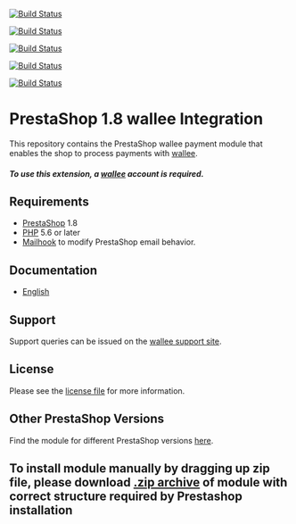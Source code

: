 [![Build Status](https://travis-ci.org/wallee-payment/prestashop-8.svg?branch=master)](https://travis-ci.org/wallee-payment/prestashop-8)

[![Build Status](https://travis-ci.org/wallee-payment/prestashop-8.svg?branch=master)](https://travis-ci.org/wallee-payment/prestashop-8)

[![Build Status](https://travis-ci.org/wallee-payment/prestashop-8.svg?branch=master)](https://travis-ci.org/wallee-payment/prestashop-8)

[![Build Status](https://travis-ci.org/wallee-payment/prestashop-8.svg?branch=master)](https://travis-ci.org/wallee-payment/prestashop-8)

[![Build Status](https://travis-ci.org/wallee-payment/prestashop-8.svg?branch=master)](https://travis-ci.org/wallee-payment/prestashop-8)



# PrestaShop 1.8 wallee Integration
This repository contains the PrestaShop wallee payment module that enables the shop to process payments with [wallee](https://www.wallee.com).

##### To use this extension, a [wallee](https://app-wallee.com/user/signup) account is required.

## Requirements

* [PrestaShop](https://www.prestashop.com/) 1.8
* [PHP](http://php.net/) 5.6 or later
* [Mailhook](https://github.com/wallee-payment/prestashop-mailhook/releases) to modify PrestaShop email behavior.

## Documentation

* [English](https://plugin-documentation.wallee.com/wallee-payment/prestashop-8/1.0.0/docs/en/documentation.html)

## Support

Support queries can be issued on the [wallee support site](https://app-wallee.com/space/select?target=/support).

## License

Please see the [license file](https://github.com/wallee-payment/prestashop-8/blob/1.0.0/LICENSE) for more information.

## Other PrestaShop Versions

Find the module for different PrestaShop versions [here](../../../prestashop).

## To install module manually by dragging up zip file, please download [.zip archive](../../releases/latest/download/wallee.zip) of module with correct structure required by Prestashop installation

